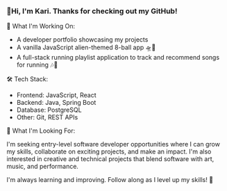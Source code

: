 ### 👋Hi, I'm Kari. Thanks for checking out my GitHub!

<!--
**karihollobaugh/karihollobaugh** is a ✨ _special_ ✨ repository because its `README.md` (this file) appears on your GitHub profile.

-->


🚀 What I'm Working On:

- A developer portfolio showcasing my projects
- A vanilla JavaScript alien-themed 8-ball app 🛸🔮
- A full-stack running playlist application to track and recommend songs for running 🎶🏃

🛠 Tech Stack:

- Frontend: JavaScript, React
- Backend: Java, Spring Boot
- Database: PostgreSQL
- Other: Git, REST APIs

  
🎯 What I'm Looking For:

I'm seeking entry-level software developer opportunities where I can grow my skills, collaborate on exciting projects, and make an impact. I'm also interested in creative and technical projects that blend software with art, music, and performance.

I'm always learning and improving. Follow along as I level up my skills! 🚀

